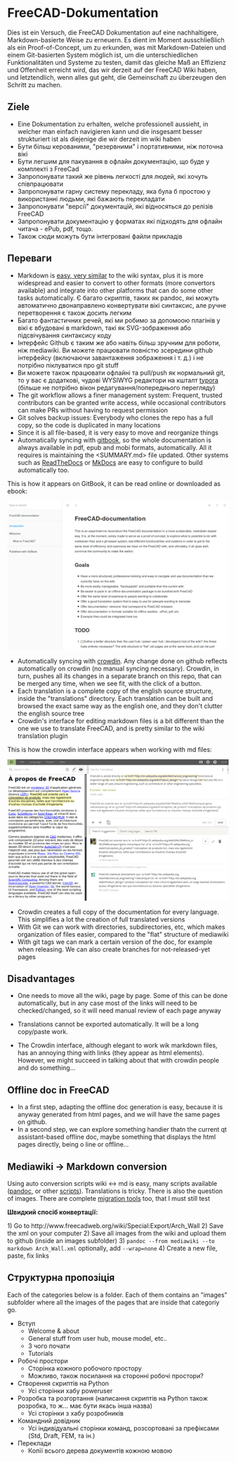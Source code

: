 # FreeCAD-Dokumentation

Dies ist ein Versuch, die FreeCAD Dokumentation auf eine nachhaltigere, Markdown-basierte Weise zu erneuern. Es dient im Moment ausschließlich als ein Proof-of-Concept, um zu erkunden, was mit Markdown-Dateien und einem Git-basierten System möglich ist, um die unterschiedlichen Funktionalitäten und Systeme zu testen, damit das gleiche Maß an Effizienz und Offenheit erreicht wird, das wir derzeit auf der FreeCAD Wiki haben, und letztendlich, wenn alles gut geht, die Gemeinschaft zu überzeugen den Schritt zu machen.

## Ziele

* Eine Dokumentation zu erhalten, welche professionell aussieht, in welcher man einfach navigieren kann und die insgesamt besser strukturiert ist als diejenige die wir derzeit im wiki haben
* Бути більш керованими, "резервними" і портативними, ніж поточна вікі
* Бути легшим для пакування в офлайн документацію, що буде у комплекті з FreeCad
* Запропонувати такий же рівень легкості для людей, які хочуть співпрацювати
* Запропонувати гарну систему перекладу, яка була б простою у використанні людьми, які бажають перекладати
* Запропонувати "версії" документацій, які відносяться до релізів FreeCAD
* Запропонувати документацію у форматах які підходять для офлайн читача - ePub, pdf, тощо.
* Також сюди можуть бути інтегровані файли прикладів

## Переваги

* Markdown is [easy, very similar](https://github.com/adam-p/markdown-here/wiki/Markdown-Cheatsheet) to the wiki syntax, plus it is more widespread and easier to convert to other formats (more convertors available) and integrate into other platforms that can do some other tasks automatically. Є багато скриптів, таких як pandoc, які можуть автоматично двонаправлено конвертувати вікі синтаксис, але ручне перетворення є також досить легким
* Багато фантастичних речей, які ми робимо за допомоою плагінів у вікі є вбудовані в markdown, такі як SVG-зображення або підсвічування синтаксису коду
* Інтерфейс Github є таким же або навіть більш зручним для роботи, ніж mediawiki. Ви можете працювати повністю зсередини github інтерфейсу (включаючи завантаження зображення і т. д.) і не потрібно піклуватися про git stuff
* Ви можете також працювати офлайні та pull/push як нормальний git, то у вас є додаткові, чудові WYSIWYG редактори на кшталт [typora](https://typora.io) (більше не потрібно вікон редагування/попереднього перегляду)
* The git workflow allows a finer management system: Frequent, trusted contributors can be granted write access, while occasional contributors can make PRs without having to request permission
* Git solves backup issues: Everybody who clones the repo has a full copy, so the code is duplicated in many locations
* Since it is all file-based, it is very easy to move and reorganize things
* Automatically syncing with [gitbook](https://legacy.gitbook.com/book/yorikvanhavre/freecad-documentation), so the whole documentation is always available in pdf, epub and mobi formats, automatically. All it requires is maintaining the <SUMMARY.md> file updated. Other systems such as [ReadTheDocs](https://readthedocs.org/projects/freecad-documentation/) or [MkDocs](http://www.mkdocs.org/) are easy to configure to build automatically too.

This is how it appears on GitBook, it can be read online or downloaded as ebook:

![](images/gitbook.png)

* Automatically syncing with [crowdin](https://crowdin.com/project/freecad-documentation). Any change done on github reflects automatically on crowdin (no manual syncing necessary). Crowdin, in turn, pushes all its changes in a separate branch on this repo, that can be merged any time, when we see fit, with the click of a button. 
* Each translation is a complete copy of the english source structure, inside the "translations" directory. Each translation can be built and browsed the exact same way as the english one, and they don't clutter the english source tree
* Crowdin's interface for editing markdown files is a bit different than the one we use to translate FreeCAD, and is pretty similar to the wiki translation plugin

This is how the crowdin interface appears when working with md files:

![](images/crowdin.png)

* Crowdin creates a full copy of the documentation for every language. This simplifies a lot the creation of full translated versions
* With Git we can work with directories, subdirectories, etc, which makes organization of files easier, compared to the "flat" structure of mediawiki
* With git tags we can mark a certain version of the doc, for example when releasing. We can also create branches for not-released-yet pages

## Disadvantages

* One needs to move all the wiki, page by page. Some of this can be done automatically, but in any case most of the links will need to be checked/changed, so it will need manual review of each page anyway
* Translations cannot be exported automatically. It will be a long copy/paste work.
* The Crowdin interface, although elegant to work wik markdown files, has an annoying thing with links (they appear as <a> html elements). However, we might succeed in talking about that with crowdin people and do something...</li> </ul> </li> </ul> 
    
    <h2>
      Offline doc in FreeCAD
    </h2>
    
    <ul>
      <li>
        In a first step, adapting the offline doc generation is easy, because it is anyway generated from html pages, and we will have the same pages on github.
      </li>
      <li>
        In a second step, we can explore something handier thatn the current qt assistant-based offline doc, maybe something that displays the html pages directly, being o line or offline...
      </li>
    </ul>
    
    <h2>
      Mediawiki -> Markdown conversion
    </h2>
    
    <p>
      Using auto conversion scripts wiki <-> md is easy, many scripts available (<a href="http://pandoc.org/">pandoc</a>, or other <a href="https://github.com/Gozala/markdown-wiki">scripts</a>). Translations is tricky. There is also the question of images. There are complete <a href="https://github.com/philipashlock/mediawiki-to-markdown">migration tools</a> too, that I must still test
    </p>
    
    <p>
      <strong>Швидкий спосіб конвертації:</strong>
    </p>
    
    <p>
      1) Go to http://www.freecadweb.org/wiki/Special:Export/Arch_Wall 2) Save the xml on your computer 2) Save all images from the wiki and upload them to github (inside an images subfolder) 3) <code>pandoc --from mediawiki --to markdown Arch_Wall.xml</code> optionally, add <code>--wrap=none</code> 4) Create a new file, paste, fix links
    </p>
    
    <h2>
      Структурна пропозіція
    </h2>
    
    <p>
      Each of the categories below is a folder. Each of them contains an "images" subfolder where all the images of the pages that are inside that categoriy go.
    </p>
    
    <ul>
      <li>
        Вступ <ul>
          <li>
            Welcome & about
          </li>
          <li>
            General stuff from user hub, mouse model, etc..
          </li>
          <li>
            З чого почати
          </li>
          <li>
            Tutorials
          </li>
        </ul>
      </li>
      <li>
        Робочі простори <ul>
          <li>
            Сторінка кожного робочого простору
          </li>
          <li>
            Можливо, також посилання на сторонні робочі простори?
          </li>
        </ul>
      </li>
      <li>
        Cтворення скриптів на Python <ul>
          <li>
            Усі сторінки хабу poweruser
          </li>
        </ul>
      </li>
      <li>
        Розробка та розгортання (написання скриптів на Python також розробка, то ж... має бути якась інша назва) <ul>
          <li>
            Усі сторінки з хабу розробників
          </li>
        </ul>
      </li>
      <li>
        Командний довідник <ul>
          <li>
            Усі індивідуальні сторінки команд, розсортовані за префіксами (Std, Draft, FEM, та ін.)
          </li>
        </ul>
      </li>
      <li>
        Переклади <ul>
          <li>
            Копії всього дерева документів кожною мовою
          </li>
        </ul>
      </li>
    </ul>